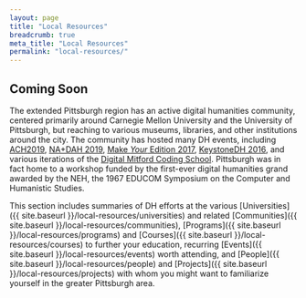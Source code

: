 ```yaml
---
layout: page
title: "Local Resources"
breadcrumb: true
meta_title: "Local Resources"
permalink: "local-resources/"
---
```

## Coming Soon

The extended Pittsburgh region has an active digital humanities community, centered primarily around Carnegie Mellon University and the University of Pittsburgh, but reaching to various museums, libraries, and other institutions around the city. The community has hosted many DH events, including [ACH2019](http://ach2019.ach.org/), [NA+DAH 2019](https://sites.haa.pitt.edu/na-dah/about-the-workshop/), [Make _Your_ Edition 2017](https://pittsburgh-neh-institute.github.io/Institute-Materials-2017/), [KeystoneDH 2016](http://keystonedh.network/2016/), and various iterations of the [Digital Mitford Coding School](https://digitalmitford.org/workshop.html). Pittsburgh was in fact home to a workshop funded by the first-ever digital humanities grand awarded by the NEH, the 1967 EDUCOM Symposium on the Computer and Humanistic Studies.

This section includes summaries of DH efforts at the various [Universities]({{ site.baseurl }}/local-resources/universities) and related [Communities]({{ site.baseurl }}/local-resources/communities), [Programs]({{ site.baseurl }}/local-resources/programs) and [Courses]({{ site.baseurl }}/local-resources/courses) to further your education, recurring [Events]({{ site.baseurl }}/local-resources/events) worth attending, and [People]({{ site.baseurl }}/local-resources/people) and [Projects]({{ site.baseurl }}/local-resources/projects) with whom you might want to familiarize yourself in the greater Pittsburgh area.
